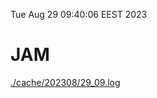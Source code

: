 Tue Aug 29 09:40:06 EEST 2023
# JAM
<a href='./cache/202308/29_09.log'>./cache/202308/29_09.log</a>
